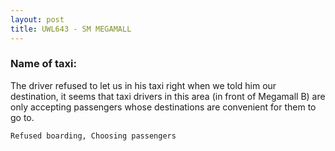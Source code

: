 ```yaml
---
layout: post
title: UWL643 - SM MEGAMALL
---
```


### Name of taxi: 

The driver refused to let us in his taxi right when we told him our destination, it seems that taxi drivers in this area (in front of Megamall B) are only accepting passengers whose destinations are convenient for them to go to.

```Refused boarding, Choosing passengers```

